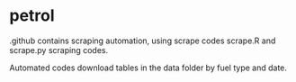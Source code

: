 # petrol

.github contains scraping automation, using scrape codes scrape.R and scrape.py scraping codes.

Automated codes download tables in the data folder by fuel type and date.

